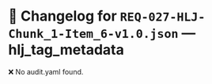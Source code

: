 # 📝 Changelog for `REQ-027-HLJ-Chunk_1-Item_6-v1.0.json` — **hlj_tag_metadata**

❌ No audit.yaml found.
